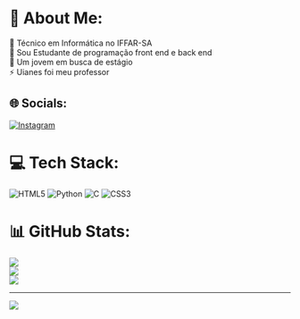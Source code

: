 # 💫 About Me:
💬 Técnico em Informática no IFFAR-SA<br>🔭 Sou Estudante de programação front end e back end<br>🤝 Um jovem em busca de estágio<br>⚡ Uianes foi meu professor


## 🌐 Socials:
[![Instagram](https://img.shields.io/badge/Instagram-%23E4405F.svg?logo=Instagram&logoColor=white)](https://instagram.com/https://www.instagram.com/https://www.instagram.com/mateus_hoppen?igsh=Mm91em9jOWFyZ24=) 

# 💻 Tech Stack:
![HTML5](https://img.shields.io/badge/html5-%23E34F26.svg?style=for-the-badge&logo=html5&logoColor=white) ![Python](https://img.shields.io/badge/python-3670A0?style=for-the-badge&logo=python&logoColor=ffdd54) ![C](https://img.shields.io/badge/c-%2300599C.svg?style=for-the-badge&logo=c&logoColor=white) ![CSS3](https://img.shields.io/badge/css3-%231572B6.svg?style=for-the-badge&logo=css3&logoColor=white)
# 📊 GitHub Stats:
![](https://github-readme-stats.vercel.app/api?username=max-mph&theme=vue-dark&hide_border=false&include_all_commits=false&count_private=false)<br/>
![](https://github-readme-streak-stats.herokuapp.com/?user=max-mph&theme=vue-dark&hide_border=false)<br/>
![](https://github-readme-stats.vercel.app/api/top-langs/?username=max-mph&theme=vue-dark&hide_border=false&include_all_commits=false&count_private=false&layout=compact)

---
[![](https://visitcount.itsvg.in/api?id=max-mph&icon=0&color=0)](https://visitcount.itsvg.in)

<!-- Proudly created with GPRM ( https://gprm.itsvg.in ) -->
